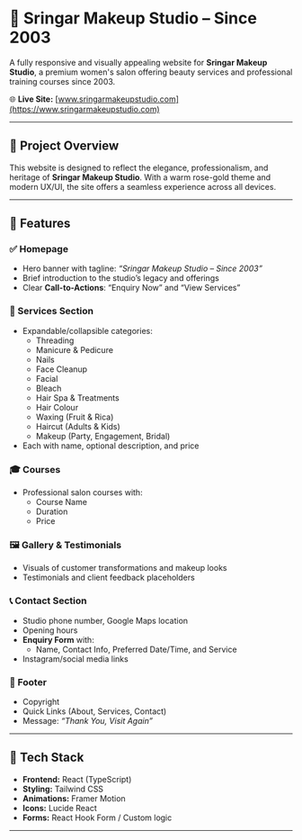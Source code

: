 # 💄 Sringar Makeup Studio – Since 2003

A fully responsive and visually appealing website for **Sringar Makeup Studio**, a premium women's salon offering beauty services and professional training courses since 2003.

🌐 **Live Site:** [www.sringarmakeupstudio.com](https://www.sringarmakeupstudio.com)

---

## 🌸 Project Overview

This website is designed to reflect the elegance, professionalism, and heritage of **Sringar Makeup Studio**. With a warm rose-gold theme and modern UX/UI, the site offers a seamless experience across all devices.

---

## 🚀 Features

### ✅ Homepage
- Hero banner with tagline: _“Sringar Makeup Studio – Since 2003”_
- Brief introduction to the studio’s legacy and offerings
- Clear **Call-to-Actions**: “Enquiry Now” and “View Services”

### 💅 Services Section
- Expandable/collapsible categories:
  - Threading
  - Manicure & Pedicure
  - Nails
  - Face Cleanup
  - Facial
  - Bleach
  - Hair Spa & Treatments
  - Hair Colour
  - Waxing (Fruit & Rica)
  - Haircut (Adults & Kids)
  - Makeup (Party, Engagement, Bridal)
- Each with name, optional description, and price

### 🎓 Courses
- Professional salon courses with:
  - Course Name
  - Duration
  - Price

### 🖼️ Gallery & Testimonials
- Visuals of customer transformations and makeup looks
- Testimonials and client feedback placeholders

### 📞 Contact Section
- Studio phone number, Google Maps location
- Opening hours
- **Enquiry Form** with:
  - Name, Contact Info, Preferred Date/Time, and Service
- Instagram/social media links

### 🔻 Footer
- Copyright
- Quick Links (About, Services, Contact)
- Message: _“Thank You, Visit Again”_

---

## 🧱 Tech Stack

- **Frontend:** React (TypeScript)
- **Styling:** Tailwind CSS
- **Animations:** Framer Motion
- **Icons:** Lucide React
- **Forms:** React Hook Form / Custom logic

---



